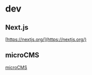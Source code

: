 # dev

## Next.js

[https://nextjs.org/](https://nextjs.org/)

## microCMS

[microCMS](https://microcms.io/)
